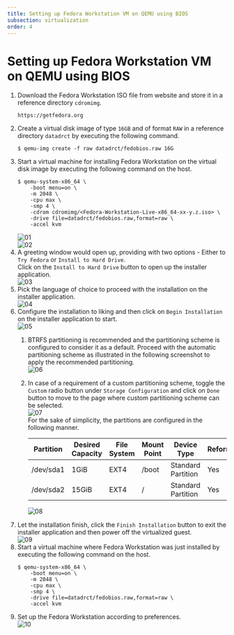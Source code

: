 ```yaml
---
title: Setting up Fedora Workstation VM on QEMU using BIOS  
subsection: virtualization  
order: 4  
---
```


# Setting up Fedora Workstation VM on QEMU using BIOS

1. Download the Fedora Workstation ISO file from website and store it in a reference directory `cdromimg`.  
   ```
   https://getfedora.org
   ```
2. Create a virtual disk image of type `16GB` and of format `RAW` in a reference directory `datadrct` by executing the following command.  
   ```console
   $ qemu-img create -f raw datadrct/fedobios.raw 16G
   ```
3. Start a virtual machine for installing Fedora Workstation on the virtual disk image by executing the following command on the host.  
   ```console
   $ qemu-system-x86_64 \
       -boot menu=on \
       -m 2048 \
       -cpu max \
       -smp 4 \
       -cdrom cdromimg/<Fedora-Workstation-Live-x86_64-xx-y.z.iso> \
       -drive file=datadrct/fedobios.raw,format=raw \
       -accel kvm
   ```
   ![01](/content/tools/virtualization/images/setting-up-fedora-workstation-vm-on-qemu-using-bios/01.png)  
   ![02](/content/tools/virtualization/images/setting-up-fedora-workstation-vm-on-qemu-using-bios/02.png)  
4. A greeting window would open up, providing with two options - Either to `Try Fedora` or `Install to Hard Drive`.  
   Click on the `Install to Hard Drive` button to open up the installer application.  
   ![03](/content/tools/virtualization/images/setting-up-fedora-workstation-vm-on-qemu-using-bios/03.png)  
5. Pick the language of choice to proceed with the installation on the installer application.  
   ![04](/content/tools/virtualization/images/setting-up-fedora-workstation-vm-on-qemu-using-bios/04.png)  
6. Configure the installation to liking and then click on `Begin Installation` on the installer application to start.  
   ![05](/content/tools/virtualization/images/setting-up-fedora-workstation-vm-on-qemu-using-bios/05.png)  
   1. BTRFS partitioning is recommended and the partitioning scheme is configured to consider it as a default. Proceed with the automatic partitioning scheme as illustrated in the following screenshot to apply the recommended partitioning.  
      ![06](/content/tools/virtualization/images/setting-up-fedora-workstation-vm-on-qemu-using-bios/06.png)  
   2. In case of a requirement of a custom partitioning scheme, toggle the `Custom` radio button under `Storage Configuration` and click on `Done` button to move to the page where custom partitioning scheme can be selected.  
      ![07](/content/tools/virtualization/images/setting-up-fedora-workstation-vm-on-qemu-using-bios/07.png)  
      For the sake of simplicity, the partitions are configured in the following manner.  
      
      | Partition | Desired Capacity | File System            | Mount Point | Device Type        | Reformat? | Encrypt? |
      |-----------|------------------|------------------------|-------------|--------------------|-----------|----------|
      | /dev/sda1 | 1GiB             | EXT4                   | /boot       | Standard Partition | Yes       | No       |
      | /dev/sda2 | 15GiB            | EXT4                   | /           | Standard Partition | Yes       | No       |
      
      ![08](/content/tools/virtualization/images/setting-up-fedora-workstation-vm-on-qemu-using-bios/08.png)  
7. Let the installation finish, click the `Finish Installation` button to exit the installer application and then power off the virtualized guest.  
   ![09](/content/tools/virtualization/images/setting-up-fedora-workstation-vm-on-qemu-using-bios/09.png)  
8. Start a virtual machine where Fedora Workstation was just installed by executing the following command on the host.  
    ```console
    $ qemu-system-x86_64 \
        -boot menu=on \
        -m 2048 \
        -cpu max \
        -smp 4 \
        -drive file=datadrct/fedobios.raw,format=raw \
        -accel kvm
    ```
9. Set up the Fedora Workstation according to preferences.  
    ![10](/content/tools/virtualization/images/setting-up-fedora-workstation-vm-on-qemu-using-bios/10.png)  
